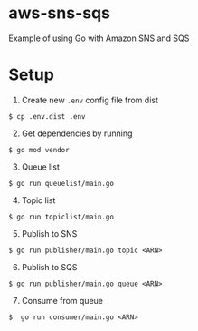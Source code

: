 # aws-sns-sqs
Example of using Go with Amazon SNS and SQS

# Setup
1. Create new `.env` config file from dist
```shell
$ cp .env.dist .env
```

2. Get dependencies by running
```shell
$ go mod vendor
```

3. Queue list
```shell
$ go run queuelist/main.go
```

4. Topic list
```shell
$ go run topiclist/main.go
```

5. Publish to SNS 
```shell
$ go run publisher/main.go topic <ARN>
```

6. Publish to SQS
```shell
$ go run publisher/main.go queue <ARN>
```

7. Consume from queue
```shell
$  go run consumer/main.go <ARN>
```